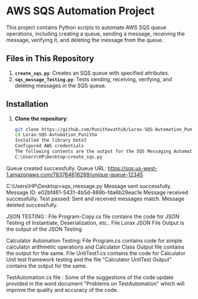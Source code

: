 # AWS SQS Automation Project

This project contains Python scripts to automate AWS SQS queue operations, including creating a queue, sending a message, receiving the message, verifying it, and deleting the message from the queue.

## Files in This Repository
1. **`create_sqs.py`**: Creates an SQS queue with specified attributes.
2. **`sqs_message_Testing.py`**: Tests sending, receiving, verifying, and deleting messages in the SQS queue.

## Installation
1. **Clone the repository**:
   ```bash
   git clone https://github.com/PunithavathiK/Lorax-SQS-Automation_Punitha.git
   cd Lorax-SQS-Automation_Punitha
   Installed the library boto3
   Configured AWS credentials
   The following contents are the output for the SQS Messaging Automation
   C:\Users\HP\Desktop>create_sqs.py
Queue created successfully. Queue URL: https://sqs.us-west-1.amazonaws.com/783764616269/unique-queue-12345

C:\Users\HP\Desktop>sqs_message.py
Message sent successfully. Message ID: e02bf461-5431-4b5d-888b-fda6b29eac1e
Message received successfully.
Test passed: Sent and received messages match.
Message deleted successfully.

JSON TESTING : 
File Program-Copy.cs file contains the code for JSON Testing of Instantiate, Deserialization, etc..
File Lorax JSON File Output is the output of the JSON Testing

Calculator Automation Testing:
File Program.cs contains code for simple calculator arithmetic operations and Calculator Class Output file contains the output for the same.
File UntiTest1.cs contains the code for Calculator Unit test framework testing and the file "Calculator UnitTest Output" contains the output for the same.

TestAutomation.cs file :
Some of the suggestions of the code update provided in the word document "Problems on TestAutomation" which will improve the quality and accuracy of the code.


